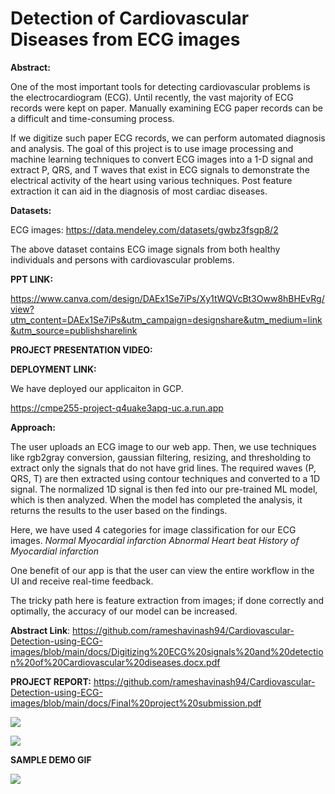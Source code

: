 # Detection of Cardiovascular Diseases from ECG images


**Abstract:**

One of the most important tools for detecting cardiovascular problems is the electrocardiogram (ECG). Until recently, the vast majority of ECG records were kept on paper. Manually examining ECG paper records can be a difficult and time-consuming process. 

If we digitize such paper ECG records, we can perform automated diagnosis and analysis. The goal of this project is to use image processing and machine learning techniques to convert ECG images into a 1-D signal and extract P, QRS, and T waves that exist in ECG signals to demonstrate the electrical activity of the heart using various techniques. Post feature extraction it can aid in the diagnosis of most cardiac diseases.

**Datasets:**

ECG images: https://data.mendeley.com/datasets/gwbz3fsgp8/2 

The above dataset contains ECG image signals from both healthy individuals and persons with cardiovascular problems.

**PPT LINK:**

https://www.canva.com/design/DAEx1Se7iPs/Xy1tWQVcBt3Oww8hBHEvRg/view?utm_content=DAEx1Se7iPs&utm_campaign=designshare&utm_medium=link&utm_source=publishsharelink


**PROJECT PRESENTATION VIDEO:**


**DEPLOYMENT LINK:**

We have deployed our applicaiton in GCP.

https://cmpe255-project-q4uake3apq-uc.a.run.app 

**Approach:**

The user uploads an ECG image to our web app. Then, we use techniques like rgb2gray conversion, gaussian filtering, resizing, and thresholding to extract only the signals that do not have grid lines. The required waves (P, QRS, T) are then extracted using contour techniques and converted to a 1D signal. The normalized 1D signal is then fed into our pre-trained ML model, which is then analyzed. When the model has completed the analysis, it returns the results to the user based on the findings.

Here, we have used 4 categories for image classification for our ECG images.
_Normal
Myocardial infarction
Abnormal Heart beat
History of Myocardial infarction_

One benefit of our app is that the user can view the entire workflow in the UI and receive real-time feedback.

The tricky path here is feature extraction from images; if done correctly and optimally, the accuracy of our model can be increased.

**Abstract Link**: https://github.com/rameshavinash94/Cardiovascular-Detection-using-ECG-images/blob/main/docs/Digitizing%20ECG%20signals%20and%20detection%20of%20Cardiovascular%20diseases.docx.pdf

**PROJECT REPORT:** https://github.com/rameshavinash94/Cardiovascular-Detection-using-ECG-images/blob/main/docs/Final%20project%20submission.pdf


![](https://raw.githubusercontent.com/rameshavinash94/Cardiovascular-Detection-using-ECG-images/main/img/Architecture_Diagram.png)

![](https://raw.githubusercontent.com/rameshavinash94/Cardiovascular-Detection-using-ECG-images/main/img/Deployment_diagram.png)

**SAMPLE DEMO GIF**

![](https://raw.githubusercontent.com/rameshavinash94/Cardiovascular-Detection-using-ECG-images/main/img/demo.gif)
